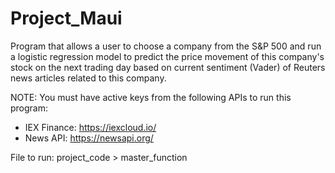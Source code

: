 # Project_Maui

Program that allows a user to choose a company from the S&P 500 and run a logistic regression model to predict the price movement of this company's stock on the next trading day based on current sentiment (Vader) of Reuters news articles related to this company. 

NOTE: You must have active keys from the following APIs to run this program:
* IEX Finance: https://iexcloud.io/
* News API: https://newsapi.org/

File to run:
project_code > master_function
